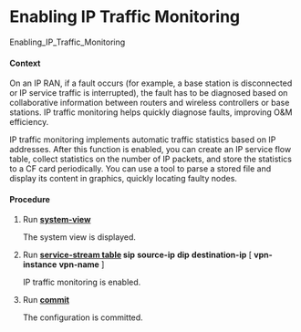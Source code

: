 Enabling IP Traffic Monitoring
==============================

Enabling_IP_Traffic_Monitoring

#### Context

On an IP RAN, if a fault occurs (for example, a base station is disconnected or IP service traffic is interrupted), the fault has to be diagnosed based on collaborative information between routers and wireless controllers or base stations. IP traffic monitoring helps quickly diagnose faults, improving O&M efficiency.

IP traffic monitoring implements automatic traffic statistics based on IP addresses. After this function is enabled, you can create an IP service flow table, collect statistics on the number of IP packets, and store the statistics to a CF card periodically. You can use a tool to parse a stored file and display its content in graphics, quickly locating faulty nodes.


#### Procedure

1. Run [**system-view**](cmdqueryname=system-view)
   
   
   
   The system view is displayed.
2. Run **[**service-stream table**](cmdqueryname=service-stream+table) **sip**** **source-ip** ****dip**** **destination-ip** [ ****vpn-instance**** **vpn-name** ]
   
   
   
   IP traffic monitoring is enabled.
3. Run [**commit**](cmdqueryname=commit)
   
   
   
   The configuration is committed.